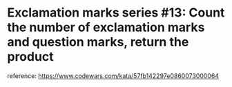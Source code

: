 # Exclamation marks series #13: Count the number of exclamation marks and question marks, return the product

reference: https://www.codewars.com/kata/57fb142297e0860073000064
